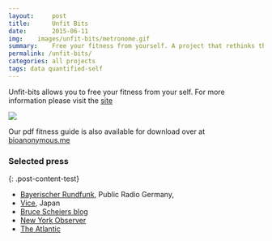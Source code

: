 ```yaml
---
layout:     post
title:      Unfit Bits
date:       2015-06-11
img:	images/unfit-bits/metronome.gif
summary:    Free your fitness from yourself. A project that rethinks the role fitness trackers play in the current data driven health insurance landscape.
permalink: /unfit-bits/
categories: all projects
tags: data quantified-self 
---
```



Unfit-bits allows you to free your fitness from your self. For more information please visit the [site](http://unfitbits.com)


<div class="mxn1">
<img class ="px3" src="https://dl.dropboxusercontent.com/u/1108171/website-images/short-stepper-smaller.gif"/>
</div>


Our pdf fitness guide is also available for download over at [bioanonymous.me](http://biononymous.me/diy-guides/)


### Selected press

{: .post-content-test}
 - [Bayerischer Rundfunk](http://www.br.de/radio/bayern2/sendungen/zuendfunk/netz-kultur/netz/fitness-tracker-hacker-100.html), Public Radio Germany, 
  - [Vice](http://jp.vice.com/lifestyle/internet-yamiichi), Japan
  - [Bruce Scheiers blog ](https://www.schneier.com/blog/archives/2015/09/spoofing_fitnes.html)
  - [New York Observer](http://observer.com/2015/09/unfit-bits-target-jawbone-fitbit-fitness-trackers/)
  - [The Atlantic](http://www.fastcoexist.com/3052277/un-fit-bits-will-help-you-cheat-your-fitness-tracker-and-keep-your-privacy)

